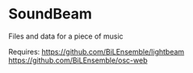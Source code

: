 SoundBeam
=========

Files and data for a piece of music


Requires:
https://github.com/BiLEnsemble/lightbeam
https://github.com/BiLEnsemble/osc-web

